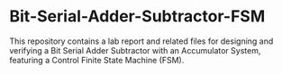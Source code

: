 # Bit-Serial-Adder-Subtractor-FSM
This repository contains a lab report and related files for designing and verifying a Bit Serial Adder Subtractor with an Accumulator System, featuring a Control Finite State Machine (FSM).

